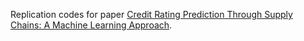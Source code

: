 Replication codes for paper [Credit Rating Prediction Through Supply Chains: A Machine Learning Approach](https://doi.org/10.1111/poms.13634).
